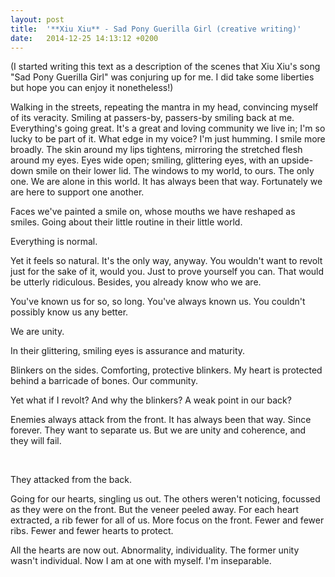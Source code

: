 ```yaml
---
layout: post
title:  '**Xiu Xiu** - Sad Pony Guerilla Girl (creative writing)'
date:   2014-12-25 14:13:12 +0200
---
```


(I started writing this text as a description of the scenes that Xiu Xiu's song "Sad Pony Guerilla Girl" was conjuring up for me. I did take some liberties but hope you can enjoy it nonetheless!)

Walking in the streets, repeating the mantra in my head, convincing myself of its veracity. Smiling at passers-by, passers-by smiling back at me. Everything's going great. It's a great and loving community we live in; I'm so lucky to be part of it. What edge in my voice? I'm just humming. I smile more broadly. The skin around my lips tightens, mirroring the stretched flesh around my eyes. Eyes wide open; smiling, glittering eyes, with an upside-down smile on their lower lid. The windows to my world, to ours. The only one. We are alone in this world. It has always been that way. Fortunately we are here to support one another.

Faces we've painted a smile on, whose mouths we have reshaped as smiles. Going about their little routine in their little world.

Everything is normal.

Yet it feels so natural. It's the only way, anyway. You wouldn't want to revolt just for the sake of it, would you. Just to prove yourself you can. That would be utterly ridiculous. Besides, you already know who we are.

You've known us for so, so long. You've always known us. You couldn't possibly know us any better.

We are unity.

In their glittering, smiling eyes is assurance and maturity.

Blinkers on the sides. Comforting, protective blinkers. My heart is protected behind a barricade of bones. Our community.

Yet what if I revolt? And why the blinkers? A weak point in our back?

Enemies always attack from the front. It has always been that way. Since forever. They want to separate us. But we are unity and coherence, and they will fail.

<p>&nbsp;</p>

They attacked from the back.

Going for our hearts, singling us out. The others weren't noticing, focussed as they were on the front. But the veneer peeled away. For each heart extracted, a rib fewer for all of us. More focus on the front. Fewer and fewer ribs. Fewer and fewer hearts to protect.

All the hearts are now out. Abnormality, individuality. The former unity wasn't individual. Now I am at one with myself. I'm inseparable.